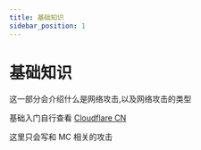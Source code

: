```yaml
---
title: 基础知识
sidebar_position: 1
---
```


# 基础知识

这一部分会介绍什么是网络攻击,以及网络攻击的类型

基础入门自行查看 [Cloudflare CN](https://www.cloudflare-cn.com/learning/ddos/what-is-a-ddos-attack/)

这里只会写和 MC 相关的攻击